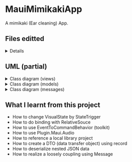 # MauiMimikakiApp

A mimikaki (Ear cleaning) App.

## Files editted

<details>
<summary>Details</summary>

 - MauiMimikakiApp/
     - Configs/
         - [MimikakiConfig.cs](./MauiMimikakiApp/Configs/MimikakiConfig.cs)
         - [ModelParams.cs](./MauiMimikakiApp/Configs/ModelParams.cs)
     - CustomViews/
         - [MimiDirectionSwitch.xaml](./MauiMimikakiApp/CustomViews/MimiDirectionSwitch.xaml)
         - [MimiDirectionSwitch.xaml.cs](./MauiMimikakiApp/CustomViews/MimiDirectionSwitch.xaml.cs)
         - [MimikakiView.xaml](./MauiMimikakiApp/CustomViews/MimikakiView.xaml)
         - [MimikakiView.xaml.cs](./MauiMimikakiApp/CustomViews/MimikakiView.xaml.cs)
     - Drawables/
         - [MimiRegionDrawable.cs](./MauiMimikakiApp/Drawables/MimiRegionDrawable.cs)
         - [MimiRegionViewBox.cs](./MauiMimikakiApp/Drawables/MimiRegionViewBox.cs)
     - Messages/
         - [FloatingDirtGenerateMessage.cs](./MauiMimikakiApp/Messages/FloatingDirtGenerateMessage.cs)
         - [MimiViewInvalidateMessage.cs](./MauiMimikakiApp/Messages/MimiViewInvalidateMessage.cs)
         - [RegionDebugMessage.cs](./MauiMimikakiApp/Messages/RegionDebugMessage.cs)
         - [TrackerOnMimiMessage.cs](./MauiMimikakiApp/Messages/TrackerOnMimiMessage.cs)
         - [TrackerUpdateMessage.cs](./MauiMimikakiApp/Messages/TrackerUpdateMessage.cs)
     - MimiModels/
         - [ITrackerListener.cs](./MauiMimikakiApp/MimiModels/ITrackerListener.cs)
         - [MimiDirt.cs](./MauiMimikakiApp/MimiModels/MimiDirt.cs)
         - [MimiHair.cs](./MauiMimikakiApp/MimiModels/MimiHair.cs)
         - [MimiRegion.cs](./MauiMimikakiApp/MimiModels/MimiRegion.cs)
         - [MimiViewBox.cs](./MauiMimikakiApp/MimiModels/MimiViewBox.cs)
     - RegionModels/
         - [AbstractRegion.cs](./MauiMimikakiApp/RegionModels/AbstractRegion.cs)
         - [EdgeSet.cs](./MauiMimikakiApp/RegionModels/EdgeSet.cs)
         - [InternalRegion.cs](./MauiMimikakiApp/RegionModels/InternalRegion.cs)
         - [SubRegion.cs](./MauiMimikakiApp/RegionModels/SubRegion.cs)
     - Resources/
         - Images/
         - Raw/
     - ViewModels/
         - [MimikakiViewModel.cs](./MauiMimikakiApp/ViewModels/MimikakiViewModel.cs)
     - [MainPage.xaml](./MauiMimikakiApp/MainPage.xaml)
     - [MainPage.xaml.cs](./MauiMimikakiApp/MainPage.xaml.cs)
     - [MauiMimikakiApp.csproj](./MauiMimikakiApp/MauiMimikakiApp.csproj)
     - [MauiProgram.cs](./MauiMimikakiApp/MauiProgram.cs)
 - uml/
     - [MimikakiApp.puml](./uml/MimikakiApp.puml)
</details>

## UML (partial)

<details>
<summary>Class diagram (views)</summary>

![Class diagram](./uml/Mimikaki.png)

</details>

<details>
<summary>Class diagram (models)</summary>

![Class diagram](./uml/MimiRegion.png)

</details>

<details>
<summary>Class diagram (messages)</summary>

![Class diagram](./uml/MimikakiMessages.png)

</details>

## What I learnt from this project

- How to change VisualState by StateTrigger
- How to do binding with RelativeSouce
- How to use EventToCommandBehavior (toolkit)
- How to use Plugin.Maui.Audio
- How to reference a local library project
- How to create a DTO (data transfer object) using record
- How to deserialize nested JSON data
- How to realize a loosely coupling using Message

<!-- ### Change VisualState depending on a boolean bindable property

```xml
<VisualStateManager.VisualStateGroups>
    <VisualStateGroup Name="EarDirection">
        <VisualState Name="Right">
            <VisualState.StateTriggers>
                <StateTrigger IsActive="{Binding IsRight, Source={x:Reference DirectionSwitch}}"/>
            </VisualState.StateTriggers>
            <VisualState.Setters>
                <Setter TargetName="MimiGrid" Property="RotationY" Value="180"/>                            
            </VisualState.Setters>
        </VisualState>
        <VisualState Name="Left">
            <VisualState.StateTriggers>
                <StateTrigger IsActive="{Binding IsRight, Source={x:Reference DirectionSwitch}, Converter={StaticResource InvertedBoolConverter}}"/>                          
            </VisualState.StateTriggers>
            <VisualState.Setters>
                <Setter TargetName="MimiGrid" Property="RotationY" Value="0"/>
            </VisualState.Setters>
        </VisualState>
    </VisualStateGroup>
</VisualStateManager.VisualStateGroups>
```

### Execute command when a event is triggered


MimikakiView.xaml
```xml
<Image x:Name="TargetImage" Style="{StaticResource ContentStyle}"> 
    <Image.Behaviors>
        <toolkit:EventToCommandBehavior
            EventName="SizeChanged"
            Command="{Binding SizeChangedCommand}"
            CommandParameter="{x:Reference TargetImage}"/>
    </Image.Behaviors>
</Image>
```

MimikakiViewModel.cs
```csharp
public ICommand SizeChangedCommand { get; private set; }
...
SizeChangedCommand = new Command<View>(TargetSizeChanged);
...
async void TargetSizeChanged(View target)
{
    await EasyTasks.WaitFor(() => !target.DesiredSize.IsZero);

    ViewWidth = target.DesiredSize.Width;
    ViewHeight = target.DesiredSize.Height;

    ViewDisplayRatio = ViewHeight / _viewBox.GetBoundsAsync().Result.Height;

    _targetImageInitialized = true;
}
```

MauiProgram.cs
```csharp
using CommunityToolkit.Maui;
using CommunityToolkit.Maui.Core;
...
var builder = MauiApp.CreateBuilder();
		builder
			.UseMauiApp<App>()
			.UseMauiCommunityToolkit()
			.UseMauiCommunityToolkitCore()
...
``` -->